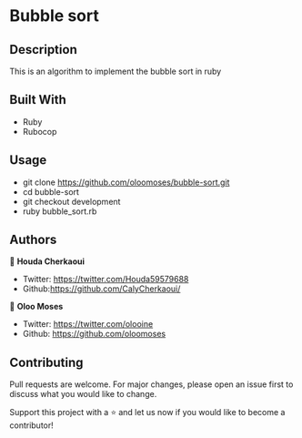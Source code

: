 # Bubble sort

## Description
This is an algorithm to implement the bubble sort in ruby

## Built With
  - Ruby
  - Rubocop
  
## Usage
  - git clone https://github.com/oloomoses/bubble-sort.git
  - cd bubble-sort
  - git checkout development
  - ruby bubble_sort.rb

## Authors
👩 **Houda Cherkaoui**
- Twitter: https://twitter.com/Houda59579688
- Github:https://github.com/CalyCherkaoui/

👨 **Oloo Moses**
- Twitter: https://twitter.com/olooine
- Github: https://github.com/oloomoses

## Contributing
Pull requests are welcome. For major changes, please open an issue first to discuss what you would like to change.

Support this project with a ⭐️ and let us now if you would like to become a contributor!
